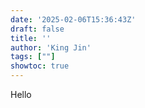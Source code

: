 ```yaml
---
date: '2025-02-06T15:36:43Z'
draft: false
title: ''
author: 'King Jin'
tags: [""]
showtoc: true
---
```


Hello
